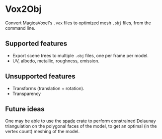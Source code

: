 # Vox2Obj

Convert MagicaVoxel's `.vox` files to optimized mesh `.obj` files, from the command line.

## Supported features

* Export scene trees to multiple `.obj` files, one per frame per model.
* UV, albedo, metallic, roughness, emission.

## Unsupported features

* Transforms (translation + rotation).
* Transparency

## Future ideas

One may be able to use the [spade](https://crates.io/crates/spade) crate to perform constrained Delaunay triangulation on the polygonal faces of the model, to get an optimal (in the vertex count) meshing of the model.
